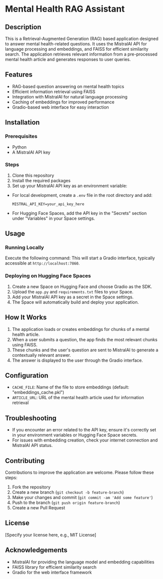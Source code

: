 # Mental Health RAG Assistant

## Description
This is a Retrieval-Augmented Generation (RAG) based application designed to answer mental health-related questions. It uses the MistralAI API for language processing and embeddings, and FAISS for efficient similarity search. The application retrieves relevant information from a pre-processed mental health article and generates responses to user queries.

## Features
- RAG-based question answering on mental health topics
- Efficient information retrieval using FAISS
- Integration with MistralAI for natural language processing
- Caching of embeddings for improved performance
- Gradio-based web interface for easy interaction

## Installation

### Prerequisites
- Python
- A MistralAI API key

### Steps
1. Clone this repository
2. Install the required packages
3. Set up your MistralAI API key as an environment variable:
- For local development, create a `.env` file in the root directory and add:
  ```
  MISTRAL_API_KEY=your_api_key_here
  ```
- For Hugging Face Spaces, add the API key in the "Secrets" section under "Variables" in your Space settings.

## Usage

### Running Locally
Execute the following command:
This will start a Gradio interface, typically accessible at `http://localhost:7860`.

### Deploying on Hugging Face Spaces
1. Create a new Space on Hugging Face and choose Gradio as the SDK.
2. Upload the `app.py` and `requirements.txt` files to your Space.
3. Add your MistralAI API key as a secret in the Space settings.
4. The Space will automatically build and deploy your application.

## How It Works
1. The application loads or creates embeddings for chunks of a mental health article.
2. When a user submits a question, the app finds the most relevant chunks using FAISS.
3. These chunks and the user's question are sent to MistralAI to generate a contextually relevant answer.
4. The answer is displayed to the user through the Gradio interface.

## Configuration
- `CACHE_FILE`: Name of the file to store embeddings (default: "embeddings_cache.pkl")
- `ARTICLE_URL`: URL of the mental health article used for information retrieval

## Troubleshooting
- If you encounter an error related to the API key, ensure it's correctly set in your environment variables or Hugging Face Space secrets.
- For issues with embedding creation, check your internet connection and MistralAI API status.

## Contributing
Contributions to improve the application are welcome. Please follow these steps:
1. Fork the repository
2. Create a new branch (`git checkout -b feature-branch`)
3. Make your changes and commit (`git commit -am 'Add some feature'`)
4. Push to the branch (`git push origin feature-branch`)
5. Create a new Pull Request

## License
[Specify your license here, e.g., MIT License]

## Acknowledgements
- MistralAI for providing the language model and embedding capabilities
- FAISS library for efficient similarity search
- Gradio for the web interface framework
